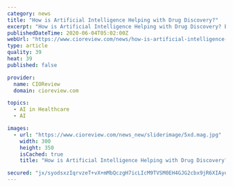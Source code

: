 ```yaml
---
category: news
title: "How is Artificial Intelligence Helping with Drug Discovery?"
excerpt: "How is Artificial Intelligence Helping with Drug Discovery? By CIOReview - Drug discovery is a lengthy, complicated, and expensive process requiring the concerted efforts of the best of the"
publishedDateTime: 2020-06-04T05:02:00Z
webUrl: "https://www.cioreview.com/news/how-is-artificial-intelligence-helping-with-drug-discovery-nid-31441-cid-244.html"
type: article
quality: 39
heat: 39
published: false

provider:
  name: CIOReview
  domain: cioreview.com

topics:
  - AI in Healthcare
  - AI

images:
  - url: "https://www.cioreview.com/news_new/sliderimage/5xd.mag.jpg"
    width: 300
    height: 350
    isCached: true
    title: "How is Artificial Intelligence Helping with Drug Discovery?"

secured: "jx/syodsxzIqrvzeT+vX+mMbQczgH7icLIcM9TVSM0EH4GJG2cbx9jR6XIAyokcEmboWd4kdeFGv1mdZgbHD2/5F1X5odgt+x7SffcmPLYu2sl2aRrPoSAmHBkihfvj9sCrU2CkY/9DA0RaQn2k0oEXt5T1NmVOLiIfv//5jnOaG4Gi45QZ0f7ab+VD6u0oJSKxMfo33Z58d3XTiAHUt8w8Ch4weGVJr2GExipwuyh2QhQVJKRHPGCG2HgIp8yIZVAr0kTyv51w7FbsFtSQ/1KouDm4z1MuW6TUN5dXASGo/MRZMcUdUXxP9+0FkOnNLIuCMpb9FPzEPDaP7RUbXuZeyiDdQz218CM8wH/EpNPugkYR/N0j6R5vnvAJVeV44GDQvHQQDUj4Ude3PrPtsKCKVJ/IF6NhUOApjDsdH0K/NmKGspwZcGF6sNA6w63z1hX6NeUPEbAMP5pe/7oC9jxQAzxAUOCqNNtoCom8JcPo=;KgZCHTMxpwURm769BvsImQ=="
---
```


